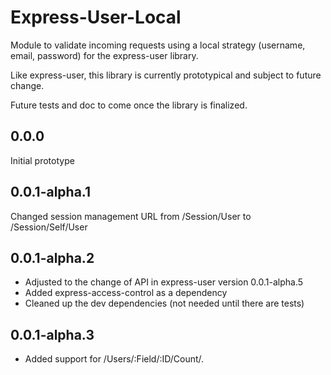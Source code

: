 Express-User-Local
==================

Module to validate incoming requests using a local strategy (username, email, password) for the express-user library.

Like express-user, this library is currently prototypical and subject to future change.

Future tests and doc to come once the library is finalized.

0.0.0 
-----

Initial prototype

0.0.1-alpha.1
-------------

Changed session management URL from /Session/User to /Session/Self/User

0.0.1-alpha.2
-------------

- Adjusted to the change of API in express-user version 0.0.1-alpha.5
- Added express-access-control as a dependency
- Cleaned up the dev dependencies (not needed until there are tests)

0.0.1-alpha.3
-------------

- Added support for /Users/:Field/:ID/Count/.
